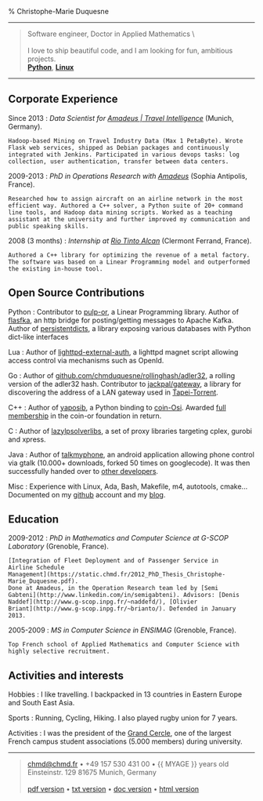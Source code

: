 % Christophe-Marie Duquesne

----

>  Software engineer, Doctor in Applied Mathematics \  
> \
>  I love to ship beautiful code, and I am looking for fun, ambitious
>  projects.
>  \
>  **[Python](https://warehouse.python.org/user/chm.duquesne/)**,
>  **[Linux](https://git.chmd.fr/?p=archlinux-packages.git)**

----

Corporate Experience
--------------------

Since 2013
:   *Data Scientist for [Amadeus | Travel Intelligence](http://www.amadeus.com)*
    (Munich, Germany).

    Hadoop-based Mining on Travel Industry Data (Max 1 PetaByte). Wrote
    Flask web services, shipped as Debian packages and continuously
    integrated with Jenkins. Participated in various devops tasks: log
    collection, user authentication, transfer between data centers.

2009-2013
:   *PhD in Operations Research with
    [Amadeus](http://www.amadeus.com)* (Sophia
    Antipolis, France).

    Researched how to assign aircraft on an airline network in the most
    efficient way. Authored a C++ solver, a Python suite of 20+ command
    line tools, and Hadoop data mining scripts. Worked as a teaching
    assistant at the university and further improved my communication and
    public speaking skills.

2008 (3 months)
:   *Internship at [Rio Tinto Alcan](http://www.riotintoalcan.com/)*
    (Clermont Ferrand, France).

    Authored a C++ library for optimizing the revenue of a metal factory.
    The software was based on a Linear Programming model and outperformed
    the existing in-house tool.

Open Source Contributions
-------------------------

Python
:   Contributor to [pulp-or](https://pythonhosted.org/PuLP/), a Linear
    Programming library. Author of
    [flasfka](https://github.com/travel-intelligence/flasfka), an http
    bridge for posting/getting messages to Apache Kafka. Author of
    [persistentdicts](https://github.com/chmduquesne/persistentdicts), a
    library exposing various databases with Python dict-like interfaces

Lua
:   Author of
    [lighttpd-external-auth](https://lighttpd-external-auth.chmd.fr/), a
    lighttpd magnet script allowing access control via mechanisms such as
    OpenId.

Go
:   Author of
    [github.com/chmduquesne/rollinghash/adler32](https://github.com/chmduquesne/rollinghash),
    a rolling version of the adler32 hash. Contributor to
    [jackpal/gateway](https://github.com/jackpal/gateway), a library for
    discovering the address of a LAN gateway used in
    [Tapei-Torrent](https://github.com/jackpal/Taipei-Torrent).

C++
:   Author of
    [yaposib](http://yaposib.readthedocs.org/en/latest/index.html), a
    Python binding to [coin-Osi](https://projects.coin-or.org/Osi).
    Awarded [full membership](http://www.coin-or.org/members.html) in the
    coin-or foundation in return.

C
:   Author of
    [lazylpsolverlibs](https://github.com/chmduquesne/lazylpsolverlibs), a
    set of proxy libraries targeting cplex, gurobi and xpress.

Java
:   Author of [talkmyphone](https://github.com/chmduquesne/talkmyphone), an
    android application allowing phone control via gtalk (10.000+
    downloads, forked 50 times on googlecode). It was then successfully
    handed over to [other developers](https://github.com/Yakoo63/GTalkSMS).

Misc
:   Experience with Linux, Ada, Bash, Makefile, m4, autotools, cmake...
    Documented on my [github](http://github.com/chmduquesne) account and my
    [blog](http://blog.chmd.fr).


Education
---------

2009-2012
:   *PhD in Mathematics and Computer Science at G-SCOP Laboratory*
    (Grenoble, France).

    [Integration of Fleet Deployment and of Passenger Service in
    Airline Schedule
    Management](https://static.chmd.fr/2012_PhD_Thesis_Christophe-Marie_Duquesne.pdf).
    Done at Amadeus, in the Operation Research team led by [Semi
    Gabteni](http://www.linkedin.com/in/semigabteni). Advisors: [Denis
    Naddef](http://www.g-scop.inpg.fr/~naddefd/), [Olivier
    Briant](http://www.g-scop.inpg.fr/~brianto/). Defended in January
    2013.

2005-2009
:   *MS in Computer Science in ENSIMAG* (Grenoble, France).

    Top French school of Applied Mathematics and Computer Science with
    highly selective recruitment.

Activities and interests
------------------------

Hobbies
:   I like travelling. I backpacked in 13 countries in Eastern Europe
    and South East Asia.

Sports
:   Running, Cycling, Hiking. I also played rugby union for 7 years.

Activities
:   I was the president of the [Grand
    Cercle](http://www.grandcercle.org), one of the largest French
    campus student associations (5.000 members) during university.

----

>  <chmd@chmd.fr> • +49 157 530 431 00 • {{ MYAGE }} years old\
>  Einsteinstr. 129 81675 Munich, Germany\
>  \
>  [pdf version](http://resume.chmd.fr/index.pdf) •
>  [txt version](http://resume.chmd.fr/index.txt) •
>  [doc version](http://resume.chmd.fr/index.docx) •
>  [html version](http://resume.chmd.fr/index.html)

